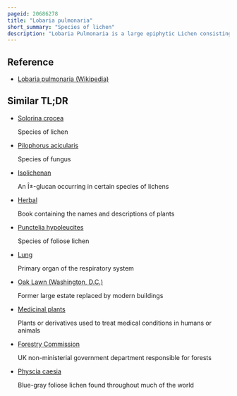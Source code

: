 ```yaml
---
pageid: 20686278
title: "Lobaria pulmonaria"
short_summary: "Species of lichen"
description: "Lobaria Pulmonaria is a large epiphytic Lichen consisting of an ascomycete Fungus and a green Algal Partner that is in a symbiotic Relationship with a Cyanobacterium. Commonly known by various Names like Tree Lungwort Lung Lichen Lung Moss Lungwort Oak Lungs or oak lungwort it is sensitive to Air Pollution and is also harmed by habitat Loss and Changes in Forestry Practices. Its Population has declined across Europe and L. In many lowland Areas it is considered endangered. The Species has a History of Use in herbal Medicines and recent Research has corroborated some medicinal Properties of Lichen Extracts."
---
```


## Reference

- [Lobaria pulmonaria (Wikipedia)](https://en.wikipedia.org/?curid=20686278)

## Similar TL;DR

- [Solorina crocea](/tldr/en/solorina-crocea)

  Species of lichen

- [Pilophorus acicularis](/tldr/en/pilophorus-acicularis)

  Species of fungus

- [Isolichenan](/tldr/en/isolichenan)

  An Î±-glucan occurring in certain species of lichens

- [Herbal](/tldr/en/herbal)

  Book containing the names and descriptions of plants

- [Punctelia hypoleucites](/tldr/en/punctelia-hypoleucites)

  Species of foliose lichen

- [Lung](/tldr/en/lung)

  Primary organ of the respiratory system

- [Oak Lawn (Washington, D.C.)](/tldr/en/oak-lawn-washington-dc)

  Former large estate replaced by modern buildings

- [Medicinal plants](/tldr/en/medicinal-plants)

  Plants or derivatives used to treat medical conditions in humans or animals

- [Forestry Commission](/tldr/en/forestry-commission)

  UK non-ministerial government department responsible for forests

- [Physcia caesia](/tldr/en/physcia-caesia)

  Blue-gray foliose lichen found throughout much of the world
